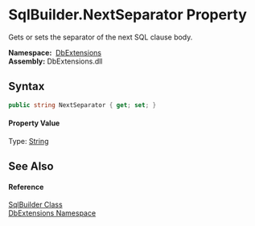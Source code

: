 SqlBuilder.NextSeparator Property
=================================
Gets or sets the separator of the next SQL clause body.

  **Namespace:**  [DbExtensions][1]  
  **Assembly:** DbExtensions.dll

Syntax
------

```csharp
public string NextSeparator { get; set; }
```

#### Property Value
Type: [String][2]

See Also
--------

#### Reference
[SqlBuilder Class][3]  
[DbExtensions Namespace][1]  

[1]: ../README.md
[2]: http://msdn.microsoft.com/en-us/library/s1wwdcbf
[3]: README.md